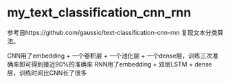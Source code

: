 # my_text_classification_cnn_rnn

参考自https://github.com/gaussic/text-classification-cnn-rnn
复现文本分类算法。

CNN用了embedding + 一个卷积层 + 一个池化层 + 一个dense层，训练三次准确率即可得到接近90%的准确率
RNN用了embedding + 双层LSTM + dense层，训练时间比CNN长了很多

